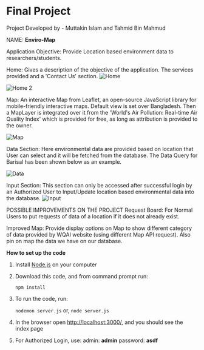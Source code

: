 # Final Project

Project Developed by - Muttakin Islam and Tahmid Bin Mahmud

NAME: **Enviro-Map**

Application Objective: Provide Location based environment data to researchers/students.

Home: Gives a description of the objective of the application. The services provided and a 'Contact Us' section.
![Home](https://user-images.githubusercontent.com/50309322/63253690-24ceed00-c294-11e9-8114-31d9fdd50c4b.PNG)

![Home 2](https://user-images.githubusercontent.com/50309322/63253715-2f898200-c294-11e9-9dd0-0979fd0c0920.PNG)

Map: An interactive Map from Leaflet, an open-source JavaScript library for mobile-friendly interactive maps. Default view is set over Bangladesh. Then a MapLayer is integrated over it from the 'World's Air Pollution: Real-time Air Quality Index' which is provided for free, as long as attribution is provided to the owner.

![Map](https://user-images.githubusercontent.com/50309322/63253763-429c5200-c294-11e9-9bbd-898206f165cb.PNG)

Data Section: Here environmental data are provided based on location that User can select and it will be fetched from the database. The Data Query for Barisal has been shown below as an example.

![Data](https://user-images.githubusercontent.com/50309322/63253790-50ea6e00-c294-11e9-86ec-9a351cd561fe.PNG)

Input Section: This section can only be accessed after successful login by an Authorized User to Input/Update location based environmental data into the database.
![Input](https://user-images.githubusercontent.com/50309322/63254199-1f25d700-c295-11e9-963a-eed62aea06ad.PNG)

POSSIBLE IMPROVEMENTS ON THE PROJECT
Request Board: For Normal Users to put requests of data of a location if it does not already exist.

Improved Map: Provide display options on Map to show different category of data provided by WQAI website (using different Map API request).
Also pin on map the data we have on our database.

**How to set up the code**

  1. Install [Node.js](https://nodejs.org/en/download/) on your computer

  2. Download this code, and from command prompt run:

     `npm install`

  3. To run the code, run:

     `nodemon server.js` or,
     `node server.js`

  4. In the browser open [http://localhost:3000/](http://localhost:3000/), and you should see the index page
  
  5. For Authorized Login, use:
     admin: **admin**
     password: **asdf**
